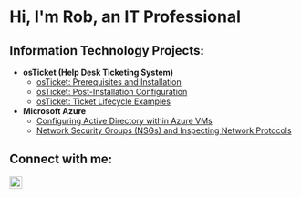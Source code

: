<h1>Hi, I'm Rob, an IT Professional

<h2>Information Technology Projects:</h2>

- <b>osTicket (Help Desk Ticketing System)</b>
  - [osTicket: Prerequisites and Installation](https://github.com/rwright3rd/osticket-prereqs)
  - [osTicket: Post-Installation Configuration](https://github.com/rwright3rd/post-install-config)
  - [osTicket: Ticket Lifecycle Examples](https://github.com/rwright3rd/ticket-lifecycle)
- <b>Microsoft Azure</b>
  - [Configuring Active Directory within Azure VMs](https://github.com/rwright3rd/configure-ad)
  - [Network Security Groups (NSGs) and Inspecting Network Protocols](https://github.com/rwright3rd/azure-network-protocols)

<h2>Connect with me:</h2>


[<img align="left" alt="Josh | LinkedIn" width="22px" src="https://cdn.jsdelivr.net/npm/simple-icons@v3/icons/linkedin.svg" />][linkedin]


[linkedin]: https://linkedin.com/in/

